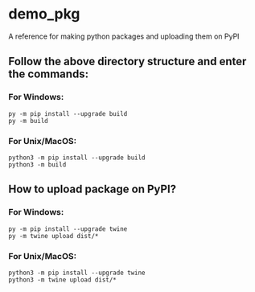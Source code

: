 # demo_pkg
A reference for making python packages and uploading them on PyPI

## Follow the above directory structure and enter the commands:

### For Windows:
```batch
py -m pip install --upgrade build
py -m build
```

### For Unix/MacOS:
```shell
python3 -m pip install --upgrade build
python3 -m build
```

## How to upload package on PyPI?

### For Windows:
```batch
py -m pip install --upgrade twine
py -m twine upload dist/*
```

### For Unix/MacOS:
```shell
python3 -m pip install --upgrade twine
python3 -m twine upload dist/*
```